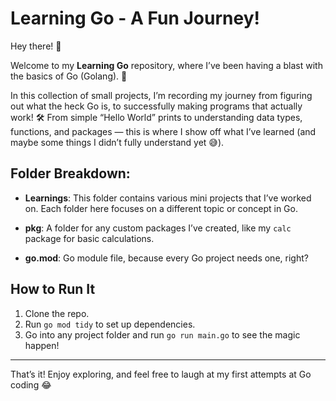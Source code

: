 # Learning Go - A Fun Journey!

Hey there! 👋

Welcome to my **Learning Go** repository, where I’ve been having a blast with the basics of Go (Golang). 🚀

In this collection of small projects, I’m recording my journey from figuring out what the heck Go is, to successfully making programs that actually work! 🛠️ From simple “Hello World” prints to understanding data types, functions, and packages — this is where I show off what I’ve learned (and maybe some things I didn’t fully understand yet 😅).

## Folder Breakdown:

- **Learnings**: This folder contains various mini projects that I’ve worked on. Each folder here focuses on a different topic or concept in Go.

- **pkg**: A folder for any custom packages I’ve created, like my `calc` package for basic calculations.

- **go.mod**: Go module file, because every Go project needs one, right?


## How to Run It

1. Clone the repo.
2. Run `go mod tidy` to set up dependencies.
3. Go into any project folder and run `go run main.go` to see the magic happen!

---

That’s it! Enjoy exploring, and feel free to laugh at my first attempts at Go coding 😂